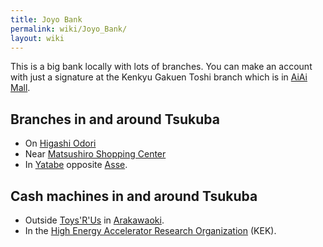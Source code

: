 ```yaml
---
title: Joyo Bank
permalink: wiki/Joyo_Bank/
layout: wiki
---
```


This is a big bank locally with lots of branches. You can make an
account with just a signature at the Kenkyu Gakuen Toshi branch which is
in [AiAi Mall](/wiki/AiAi_Mall "wikilink").

Branches in and around Tsukuba
------------------------------

-   On [Higashi Odori](/wiki/Higashi_Odori "wikilink")
-   Near [Matsushiro Shopping
    Center](/wiki/Matsushiro_Shopping_Center "wikilink")
-   In [Yatabe](/wiki/Yatabe "wikilink") opposite [Asse](Asse "wikilink").

Cash machines in and around Tsukuba
-----------------------------------

-   Outside [Toys'R'Us](/wiki/Toys'R'Us "wikilink") in
    [Arakawaoki](/wiki/Arakawaoki "wikilink").
-   In the [High Energy Accelerator Research
    Organization](/wiki/High_Energy_Accelerator_Research_Organization "wikilink")
    (KEK).


